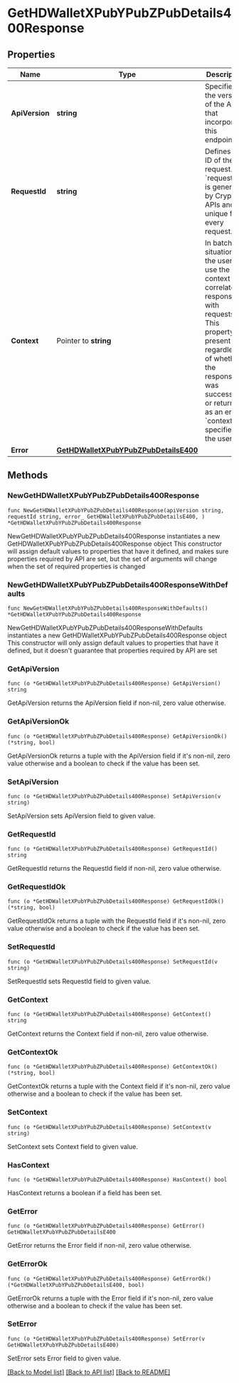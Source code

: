 # GetHDWalletXPubYPubZPubDetails400Response

## Properties

Name | Type | Description | Notes
------------ | ------------- | ------------- | -------------
**ApiVersion** | **string** | Specifies the version of the API that incorporates this endpoint. | 
**RequestId** | **string** | Defines the ID of the request. The &#x60;requestId&#x60; is generated by Crypto APIs and it&#39;s unique for every request. | 
**Context** | Pointer to **string** | In batch situations the user can use the context to correlate responses with requests. This property is present regardless of whether the response was successful or returned as an error. &#x60;context&#x60; is specified by the user. | [optional] 
**Error** | [**GetHDWalletXPubYPubZPubDetailsE400**](GetHDWalletXPubYPubZPubDetailsE400.md) |  | 

## Methods

### NewGetHDWalletXPubYPubZPubDetails400Response

`func NewGetHDWalletXPubYPubZPubDetails400Response(apiVersion string, requestId string, error_ GetHDWalletXPubYPubZPubDetailsE400, ) *GetHDWalletXPubYPubZPubDetails400Response`

NewGetHDWalletXPubYPubZPubDetails400Response instantiates a new GetHDWalletXPubYPubZPubDetails400Response object
This constructor will assign default values to properties that have it defined,
and makes sure properties required by API are set, but the set of arguments
will change when the set of required properties is changed

### NewGetHDWalletXPubYPubZPubDetails400ResponseWithDefaults

`func NewGetHDWalletXPubYPubZPubDetails400ResponseWithDefaults() *GetHDWalletXPubYPubZPubDetails400Response`

NewGetHDWalletXPubYPubZPubDetails400ResponseWithDefaults instantiates a new GetHDWalletXPubYPubZPubDetails400Response object
This constructor will only assign default values to properties that have it defined,
but it doesn't guarantee that properties required by API are set

### GetApiVersion

`func (o *GetHDWalletXPubYPubZPubDetails400Response) GetApiVersion() string`

GetApiVersion returns the ApiVersion field if non-nil, zero value otherwise.

### GetApiVersionOk

`func (o *GetHDWalletXPubYPubZPubDetails400Response) GetApiVersionOk() (*string, bool)`

GetApiVersionOk returns a tuple with the ApiVersion field if it's non-nil, zero value otherwise
and a boolean to check if the value has been set.

### SetApiVersion

`func (o *GetHDWalletXPubYPubZPubDetails400Response) SetApiVersion(v string)`

SetApiVersion sets ApiVersion field to given value.


### GetRequestId

`func (o *GetHDWalletXPubYPubZPubDetails400Response) GetRequestId() string`

GetRequestId returns the RequestId field if non-nil, zero value otherwise.

### GetRequestIdOk

`func (o *GetHDWalletXPubYPubZPubDetails400Response) GetRequestIdOk() (*string, bool)`

GetRequestIdOk returns a tuple with the RequestId field if it's non-nil, zero value otherwise
and a boolean to check if the value has been set.

### SetRequestId

`func (o *GetHDWalletXPubYPubZPubDetails400Response) SetRequestId(v string)`

SetRequestId sets RequestId field to given value.


### GetContext

`func (o *GetHDWalletXPubYPubZPubDetails400Response) GetContext() string`

GetContext returns the Context field if non-nil, zero value otherwise.

### GetContextOk

`func (o *GetHDWalletXPubYPubZPubDetails400Response) GetContextOk() (*string, bool)`

GetContextOk returns a tuple with the Context field if it's non-nil, zero value otherwise
and a boolean to check if the value has been set.

### SetContext

`func (o *GetHDWalletXPubYPubZPubDetails400Response) SetContext(v string)`

SetContext sets Context field to given value.

### HasContext

`func (o *GetHDWalletXPubYPubZPubDetails400Response) HasContext() bool`

HasContext returns a boolean if a field has been set.

### GetError

`func (o *GetHDWalletXPubYPubZPubDetails400Response) GetError() GetHDWalletXPubYPubZPubDetailsE400`

GetError returns the Error field if non-nil, zero value otherwise.

### GetErrorOk

`func (o *GetHDWalletXPubYPubZPubDetails400Response) GetErrorOk() (*GetHDWalletXPubYPubZPubDetailsE400, bool)`

GetErrorOk returns a tuple with the Error field if it's non-nil, zero value otherwise
and a boolean to check if the value has been set.

### SetError

`func (o *GetHDWalletXPubYPubZPubDetails400Response) SetError(v GetHDWalletXPubYPubZPubDetailsE400)`

SetError sets Error field to given value.



[[Back to Model list]](../README.md#documentation-for-models) [[Back to API list]](../README.md#documentation-for-api-endpoints) [[Back to README]](../README.md)


